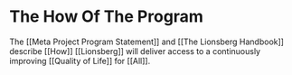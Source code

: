 # The How Of The Program

The [[Meta Project Program Statement]] and [[The Lionsberg Handbook]] describe [[How]] [[Lionsberg]] will deliver access to a continuously improving [[Quality of Life]] for [[All]]. 